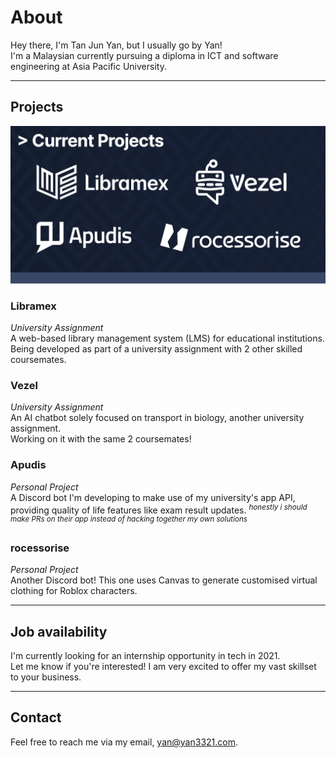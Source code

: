 # About

Hey there, I'm Tan Jun Yan, but I usually go by Yan!  
I'm a Malaysian currently pursuing a diploma in ICT and software engineering at Asia Pacific University.  

---

## Projects

![currentProjects](./img/CurrentProjects_yan3321.png)

### Libramex

*University Assignment*  
A web-based library management system (LMS) for educational institutions.  
Being developed as part of a university assignment with 2 other skilled coursemates.

### Vezel

*University Assignment*  
An AI chatbot solely focused on transport in biology, another university assignment.  
Working on it with the same 2 coursemates!

### Apudis

*Personal Project*  
A Discord bot I'm developing to make use of my university's app API, providing quality of life features like exam result updates. <sup>*honestly i should make PRs on their app instead of hacking together my own solutions*</sup>

### rocessorise

*Personal Project*  
Another Discord bot! This one uses Canvas to generate customised virtual clothing for Roblox characters.

---

## Job availability

I'm currently looking for an internship opportunity in tech in 2021.  
Let me know if you're interested! I am very excited to offer my vast skillset to your business.

---

## Contact

Feel free to reach me via my email, yan@yan3321.com.
